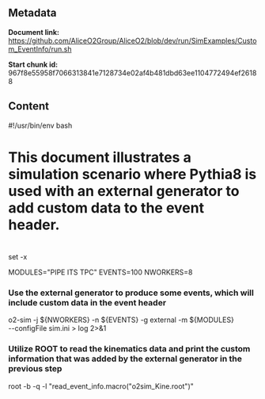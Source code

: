 ## Metadata

**Document link:** https://github.com/AliceO2Group/AliceO2/blob/dev/run/SimExamples/Custom_EventInfo/run.sh

**Start chunk id:** 967f8e55958f7066313841e7128734e02af4b481dbd63ee1104772494ef26188

## Content

#!/usr/bin/env bash
#
# This document illustrates a simulation scenario where Pythia8 is used with an external generator to add custom data to the event header.
#
#

set -x

MODULES="PIPE ITS TPC"
EVENTS=100
NWORKERS=8

### Use the external generator to produce some events, which will include custom data in the event header

o2-sim -j ${NWORKERS} -n ${EVENTS} -g external -m ${MODULES} \
       --configFile sim.ini > log 2>&1

### Utilize ROOT to read the kinematics data and print the custom information that was added by the external generator in the previous step

root -b -q -l "read_event_info.macro(\"o2sim_Kine.root\")"